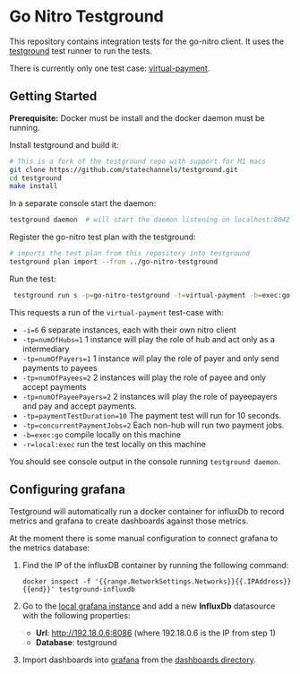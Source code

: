 # Go Nitro Testground 
This repository contains integration tests for the go-nitro client. It uses the [testground](https://docs.testground.ai/) test runner to run the tests.

There is currently only one test case: [virtual-payment](./tests/virtual-payment.go).


## Getting Started
**Prerequisite:** Docker must be install and the docker daemon must be running.

Install testground and build it:
```sh
# This is a fork of the testground repo with support for M1 macs
git clone https://github.com/statechannels/testground.git
cd testground
make install

```

In a separate console start the daemon:
```sh
testground daemon  # will start the daemon listening on localhost:8042 by default.
```

Register the go-nitro test plan with the testground:
```sh
# imports the test plan from this repository into testground
testground plan import --from ../go-nitro-testground
```
Run the test:
```sh
 testground run s -p=go-nitro-testground -t=virtual-payment -b=exec:go -r=local:exec -tp=numOfHubs=1 -tp=numOfPayers=1 -tp=numOfPayees=2 -tp=numOfPayeePayers=2 -i=6 -tp=paymentTestDuration=10 -tp=concurrentPaymentJobs=2
```
This requests a run of the `virtual-payment` test-case with:
- `-i=6` 6 separate instances, each with their own nitro client
- `-tp=numOfHubs=1` 1 instance will play the role of hub and act only as a intermediary 
- `-tp=numOfPayers=1` 1 instance will play the role of payer and only send payments to payees
- `-tp=numOfPayees=2` 2 instances will play the role of payee and only accept payments
- `-tp=numOfPayeePayers=2` 2 instances will play the role of payeepayers and pay and accept payments.
- `-tp=paymentTestDuration=10` The payment test will run for 10 seconds.
- `-tp=concurrentPaymentJobs=2` Each non-hub will run two payment jobs.
- `-b=exec:go` compile locally on this machine
- `-r=local:exec` run the test locally on this machine


You should see console output in the console running `testground daemon`.

## Configuring grafana

Testground will automatically run a docker container for influxDb to record metrics and grafana to create dashboards against those metrics.

At the moment there is some manual configuration to connect grafana to the metrics database:

1. Find the IP of the influxDB container by running the following command:
    ```shell
    docker inspect -f '{{range.NetworkSettings.Networks}}{{.IPAddress}}{{end}}' testground-influxdb
    ```

2. Go to the [local grafana instance](http://localhost:3000/datasources/new) and add a new **InfluxDb** datasource with the following properties:

    - **Url**: http://192.18.0.6:8086 (where 192.18.0.6 is the IP from step 1)
    - **Database**: testground

3. Import dashboards into [grafana](http://localhost:3000/dashboard/import) from the [dashboards directory](./dashboards/).